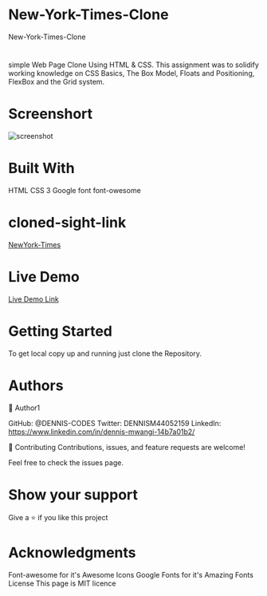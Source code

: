 # New-York-Times-Clone
New-York-Times-Clone


# 
simple Web Page Clone Using HTML & CSS.
This assignment was to solidify working knowledge on CSS Basics, The Box Model, Floats and Positioning, FlexBox and the Grid system. 


# Screenshort
![screenshot](https://user-images.githubusercontent.com/65861136/98732685-86efa280-23b0-11eb-811a-c7f9e48c02be.jpg)


# Built With
HTML
CSS 3
Google font
font-owesome


# cloned-sight-link
[NewYork-Times](https://www.nytimes.com/2014/03/18/science/space/detection-of-waves-in-space-buttresses-landmark-theory-of-big-bang.html?_r=0)

# Live Demo
[Live Demo Link](https://DENNIS-CODES.github.io/New-York-Times-Clone/)

# Getting Started
To get local copy up and running just clone the Repository.

# Authors
👤 Author1

GitHub: @DENNIS-CODES
Twitter: DENNISM44052159
LinkedIn: https://www.linkedin.com/in/dennis-mwangi-14b7a01b2/

🤝 Contributing
Contributions, issues, and feature requests are welcome!

Feel free to check the issues page.

# Show your support
Give a ⭐ if you like this project

# Acknowledgments
Font-awesome for it's Awesome Icons
Google Fonts for it's Amazing Fonts
License
This page is MIT licence
